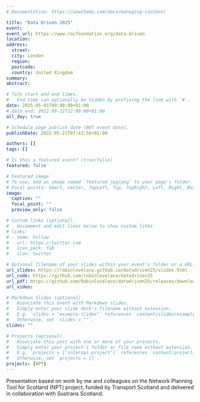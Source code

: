 ```yaml
---
# Documentation: https://wowchemy.com/docs/managing-content/

title: "Data Driven 2025"
event:
event_url: https://www.racfoundation.org/data-driven
location:
address:
  street: 
  city: London
  region:
  postcode: 
  country: United Kingdom
summary:
abstract:

# Talk start and end times.
#   End time can optionally be hidden by prefixing the line with `#`.
date: 2025-05-01T09:00:00+01:00
# date_end: 2022-09-22T12:00:00+01:00
all_day: true

# Schedule page publish date (NOT event date).
publishDate: 2022-05-21T07:43:56+01:00

authors: []
tags: []

# Is this a featured event? (true/false)
featured: false

# Featured image
# To use, add an image named `featured.jpg/png` to your page's folder. 
# Focal points: Smart, Center, TopLeft, Top, TopRight, Left, Right, BottomLeft, Bottom, BottomRight.
image:
  caption: ""
  focal_point: ""
  preview_only: false

# Custom links (optional).
#   Uncomment and edit lines below to show custom links.
# links:
# - name: Follow
#   url: https://twitter.com
#   icon_pack: fab
#   icon: twitter

# Optional filename of your slides within your event's folder or a URL.
url_slides: https://robinlovelace.github.io/datadriven25/slides.html
url_code: https://github.com/robinlovelace/datadriven25
url_pdf: https://github.com/Robinlovelace/datadriven25/releases/download/v0.0.1/datadriven25-slides-rl.pdf
url_video:

# Markdown Slides (optional).
#   Associate this event with Markdown slides.
#   Simply enter your slide deck's filename without extension.
#   E.g. `slides = "example-slides"` references `content/slides/example-slides.md`.
#   Otherwise, set `slides = ""`.
slides: ""

# Projects (optional).
#   Associate this post with one or more of your projects.
#   Simply enter your project's folder or file name without extension.
#   E.g. `projects = ["internal-project"]` references `content/project/deep-learning/index.md`.
#   Otherwise, set `projects = []`.
projects: [NPT]
---
```


Presentation based on work by me and colleagues on the Network Planning Tool for Scotland (NPT) project, funded by Transport Scotland and delivered in collaboration with Sustrans Scotland.



